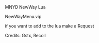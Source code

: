 MNYD NewWay Lua

NewWayMenu.vip

if you want to add to the lua make a Request


Credits:
Gstx,
Recoil
